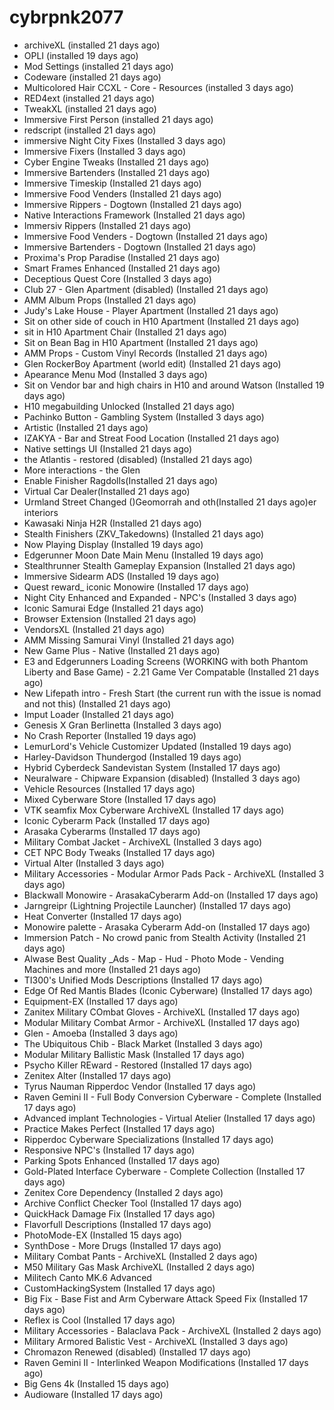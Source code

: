 # cybrpnk2077

- archiveXL (installed 21 days ago)  
- OPLI (installed 19 days ago)  
- Mod Settings (installed 21 days ago)  
- Codeware (installed 21 days ago)  
- Multicolored Hair CCXL - Core - Resources (installed 3 days ago)  
- RED4ext (installed 21 days ago)  
- TweakXL (installed 21 days ago)  
- Immersive First Person (installed 21 days ago)  
- redscript (installed 21 days ago)  
- immersive Night City Fixes (Installed 3 days ago)  
- Immersive Fixers (Installed 3 days ago)  
- Cyber Engine Tweaks (Installed 21 days ago)  
- Immersive Bartenders (Installed 21 days ago)  
- Immersive Timeskip (Installed 21 days ago)  
- Immersive Food Venders (Installed 21 days ago)  
- Immersive Rippers - Dogtown (Installed 21 days ago)  
- Native Interactions Framework (Installed 21 days ago)  
- Immersiv Rippers (Installed 21 days ago)  
- Immersive Food Venders - Dogtown (Installed 21 days ago)  
- Immersive Bartenders - Dogtown (Installed 21 days ago)  
- Proxima's Prop Paradise (Installed 21 days ago)  
- Smart Frames Enhanced (Installed 21 days ago)  
- Deceptious Quest Core (Installed 3 days ago)  
- Club 27 - Glen Apartment (disabled) (Installed 21 days ago)  
- AMM Album Props (Installed 21 days ago)  
- Judy's Lake House - Player Apartment (Installed 21 days ago)  
- Sit on other side of couch in H10 Apartment (Installed 21 days ago)  
- sit in H10 Apartment Chair (Installed 21 days ago)  
- Sit on Bean Bag in H10 Apartment (Installed 21 days ago)  
- AMM Props - Custom Vinyl Records (Installed 21 days ago)  
- Glen RockerBoy Apartment (world edit) (Installed 21 days ago)  
- Apearance Menu Mod (Installed 3 days ago)  
- Sit on Vendor bar and high chairs in H10 and around Watson (Installed 19 days ago)  
- H10 megabuilding Unlocked (Installed 21 days ago)  
- Pachinko Button - Gambling System (Installed 3 days ago)  
- Artistic (Installed 21 days ago)  
- IZAKYA - Bar and Streat Food Location (Installed 21 days ago)  
- Native settings UI (Installed 21 days ago)  
- the Atlantis - restored (disabled) (Installed 21 days ago)  
- More interactions - the Glen  
- Enable Finisher Ragdolls(Installed 21 days ago)  
- Virtual Car Dealer(Installed 21 days ago)  
- Urmland Street Changed ()Geomorrah and oth(Installed 21 days ago)er interiors  
- Kawasaki Ninja H2R (Installed 21 days ago)  
- Stealth Finishers (ZKV_Takedowns) (Installed 21 days ago)  
- Now Playing Display (Installed 19 days ago)  
- Edgerunner Moon Date Main Menu (Installed 19 days ago)  
- Stealthrunner Stealth Gameplay Expansion (Installed 21 days ago)  
- Immersive Sidearm ADS (Installed 19 days ago)  
- Quest reward_ iconic Monowire (Installed 17 days ago)  
- Night City Enhanced and Expanded - NPC's (Installed 3 days ago)  
- Iconic Samurai Edge (Installed 21 days ago)  
- Browser Extension (Installed 21 days ago)  
- VendorsXL (Installed 21 days ago)  
- AMM Missing Samurai Vinyl (Installed 21 days ago)  
- New Game Plus - Native (Installed 21 days ago)  
- E3 and Edgerunners Loading Screens (WORKING with both Phantom Liberty and Base Game) - 2.21 Game Ver Compatable (Installed 21 days ago)  
- New Lifepath intro - Fresh Start (the current run with the issue is nomad and not this) (Installed 21 days ago)  
- Imput Loader (Installed 21 days ago)  
- Genesis X Gran Berlinetta (Installed 3 days ago)  
- No Crash Reporter (Installed 19 days ago)  
- LemurLord's Vehicle Customizer Updated (Installed 19 days ago)  
- Harley-Davidson Thundergod (Installed 19 days ago)  
- Hybrid Cyberdeck Sandevistan System (Installed 17 days ago)  
- Neuralware - Chipware Expansion (disabled) (Installed 3 days ago)  
- Vehicle Resources (Installed 17 days ago)  
- Mixed Cyberware Store (Installed 17 days ago)  
- VTK seamfix Mox Cyberware ArchiveXL (Installed 17 days ago)  
- Iconic Cyberarm Pack (Installed 17 days ago)  
- Arasaka Cyberarms (Installed 17 days ago)  
- Military Combat Jacket - ArchiveXL (Installed 3 days ago)  
- CET NPC Body Tweaks (Installed 17 days ago)  
- Virtual Alter (Installed 3 days ago)  
- Military Accessories - Modular Armor Pads Pack - ArchiveXL (Installed 3 days ago)  
- Blackwall Monowire - ArasakaCyberarm Add-on (Installed 17 days ago)  
- Jarngreipr (Lightning Projectile Launcher) (Installed 17 days ago)  
- Heat Converter (Installed 17 days ago)  
- Monowire palette - Arasaka Cyberarm Add-on (Installed 17 days ago)  
- Immersion Patch - No crowd panic from Stealth Activity (Installed 21 days ago)  
- Alwase Best Quality _Ads - Map - Hud - Photo Mode - Vending Machines and more (Installed 21 days ago)  
- TI300's Unified Mods Descriptions (Installed 17 days ago)  
- Edge Of Red Mantis Blades (Iconic Cyberware) (Installed 17 days ago)  
- Equipment-EX (Installed 17 days ago)  
- Zanitex Military COmbat Gloves - ArchiveXL (Installed 17 days ago)  
- Modular Military Combat Armor - ArchiveXL (Installed 17 days ago)  
- Glen - Amoeba (Installed 3 days ago)  
- The Ubiquitous Chib - Black Market (Installed 3 days ago)  
- Modular Military Ballistic Mask (Installed 17 days ago)  
- Psycho Killer REward - Restored (Installed 17 days ago)  
- Zenitex Alter (Installed 17 days ago)  
- Tyrus Nauman Ripperdoc Vendor (Installed 17 days ago)  
- Raven Gemini II - Full Body Conversion Cyberware - Complete (Installed 17 days ago)  
- Advanced implant Technologies - Virtual Atelier (Installed 17 days ago)  
- Practice Makes Perfect (Installed 17 days ago)  
- Ripperdoc Cyberware Specializations (Installed 17 days ago)  
- Responsive NPC's (Installed 17 days ago)  
- Parking Spots Enhanced (Installed 17 days ago)  
- Gold-Plated Interface Cyberware - Complete Collection (Installed 17 days ago)  
- Zenitex Core Dependency (Installed 2 days ago)  
- Archive Conflict Checker Tool (Installed 17 days ago)  
- QuickHack Damage Fix (Installed 17 days ago)  
- Flavorfull Descriptions (Installed 17 days ago)  
- PhotoMode-EX (Installed 15 days ago)  
- SynthDose - More Drugs (Installed 17 days ago)  
- Military Combat Pants - ArchiveXL (Installed 2 days ago)  
- M50 Military Gas Mask ArchiveXL (Installed 2 days ago)  
- Militech Canto MK.6 Advanced  
- CustomHackingSystem (Installed 17 days ago)  
- Big Fix - Base Fist and Arm Cyberware Attack Speed Fix (Installed 17 days ago)  
- Reflex is Cool (Installed 17 days ago)  
- Military Accessories - Balaclava Pack - ArchiveXL (Installed 2 days ago)  
- Military Armored Balistic Vest - ArchiveXL (Installed 3 days ago)  
- Chromazon Renewed (disabled) (Installed 17 days ago)  
- Raven Gemini II - Interlinked Weapon Modifications (Installed 17 days ago)  
- Big Gens 4k (Installed 15 days ago)  
- Audioware (Installed 17 days ago)  
